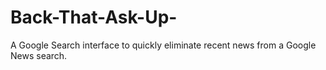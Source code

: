 # Back-That-Ask-Up-
A Google Search interface to quickly eliminate recent news from a Google News search.
